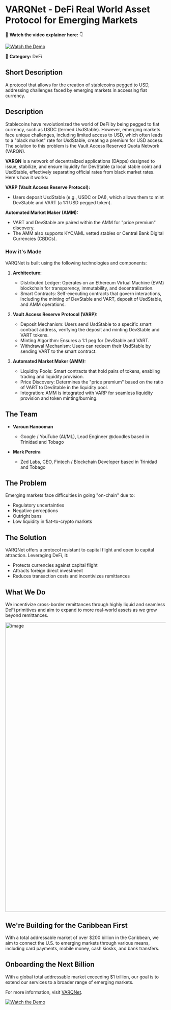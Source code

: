 # VARQNet - DeFi Real World Asset Protocol for Emerging Markets

🎥 **Watch the video explainer here:** 👇

[![Watch the Demo](https://img.youtube.com/vi/xZe3boGdWq0/0.jpg)](https://www.youtube.com/watch?v=xZe3boGdWq0&ab_channel=Varoun%27sVlogs)

🚰 **Category:** DeFi

## Short Description
A protocol that allows for the creation of stablecoins pegged to USD, addressing challenges faced by emerging markets in accessing fiat currency.

## Description
Stablecoins have revolutionized the world of DeFi by being pegged to fiat currency, such as USDC (termed UsdStable). However, emerging markets face unique challenges, including limited access to USD, which often leads to a "black market" rate for UsdStable, creating a premium for USD access. The solution to this problem is the Vault Access Reserved Quota Network (VARQN).

**VARQN** is a network of decentralized applications (DApps) designed to issue, stabilize, and ensure liquidity for DevStable (a local stable coin) and UsdStable, effectively separating official rates from black market rates. Here's how it works:

**VARP (Vault Access Reserve Protocol):**
- Users deposit UsdStable (e.g., USDC or DAI), which allows them to mint DevStable and VART (a 1:1 USD pegged token).

**Automated Market Maker (AMM):**
- VART and DevStable are paired within the AMM for "price premium" discovery.
- The AMM also supports KYC/AML vetted stables or Central Bank Digital Currencies (CBDCs).

### How it's Made
VARQNet is built using the following technologies and components:

1. **Architecture:**
   - Distributed Ledger: Operates on an Ethereum Virtual Machine (EVM) blockchain for transparency, immutability, and decentralization.
   - Smart Contracts: Self-executing contracts that govern interactions, including the minting of DevStable and VART, deposit of UsdStable, and AMM operations.

2. **Vault Access Reserve Protocol (VARP):**
   - Deposit Mechanism: Users send UsdStable to a specific smart contract address, verifying the deposit and minting DevStable and VART tokens.
   - Minting Algorithm: Ensures a 1:1 peg for DevStable and VART.
   - Withdrawal Mechanism: Users can redeem their UsdStable by sending VART to the smart contract.

3. **Automated Market Maker (AMM):**
   - Liquidity Pools: Smart contracts that hold pairs of tokens, enabling trading and liquidity provision.
   - Price Discovery: Determines the "price premium" based on the ratio of VART to DevStable in the liquidity pool.
   - Integration: AMM is integrated with VARP for seamless liquidity provision and token minting/burning.

## The Team
- **Varoun Hanooman**
  - Google / YouTube (AI/ML), Lead Engineer @doodles based in Trinidad and Tobago

- **Mark Pereira**
  - Zed Labs, CEO, Fintech / Blockchain Developer based in Trinidad and Tobago

## The Problem
Emerging markets face difficulties in going "on-chain" due to:
- Regulatory uncertainties
- Negative perceptions
- Outright bans
- Low liquidity in fiat-to-crypto markets

## The Solution
VARQNet offers a protocol resistant to capital flight and open to capital attraction. Leveraging DeFi, it:
- Protects currencies against capital flight
- Attracts foreign direct investment
- Reduces transaction costs and incentivizes remittances

## What We Do
We incentivize cross-border remittances through highly liquid and seamless DeFi primitives and aim to expand to more real-world assets as we grow beyond remittances.

<img width="907" alt="image" src="https://github.com/varounsvlogs/VARQNet/assets/77343605/214547e6-5396-4f2d-9ec1-cb63270c1757">

## We're Building for the Caribbean First
With a total addressable market of over $200 billion in the Caribbean, we aim to connect the U.S. to emerging markets through various means, including card payments, mobile money, cash kiosks, and bank transfers.

## Onboarding the Next Billion
With a global total addressable market exceeding $1 trillion, our goal is to extend our services to a broader range of emerging markets.

For more information, visit [VARQNet](https://varqnet-1.varounhanooman4.repl.co/).

[![Watch the Demo](https://img.youtube.com/vi/xZe3boGdWq0/0.jpg)](https://www.youtube.com/watch?v=xZe3boGdWq0&ab_channel=Varoun%27sVlogs)
